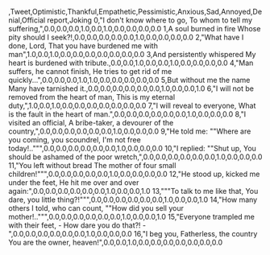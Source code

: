 ,Tweet,Optimistic,Thankful,Empathetic,Pessimistic,Anxious,Sad,Annoyed,Denial,Official report,Joking
0,"I don't know where to go, To whom to tell my suffering,",0.0,0.0,0.0,1.0,0.0,1.0,0.0,0.0,0.0,0.0
1,A soul burned in fire Whose pity should I seek?!,0.0,0.0,0.0,0.0,0.0,1.0,0.0,0.0,0.0,0.0
2,"What have I done, Lord, That you have burdened me with man",1.0,0.0,1.0,0.0,0.0,0.0,0.0,0.0,0.0,0.0
3,And persistently whispered My heart is burdened with tribute.,0.0,0.0,1.0,0.0,0.0,1.0,0.0,0.0,0.0,0.0
4,"Man suffers, he cannot finish, He tries to get rid of me quickly...",0.0,0.0,0.0,1.0,1.0,0.0,0.0,0.0,0.0,0.0
5,But without me the name Many have tarnished it.,0.0,0.0,0.0,0.0,0.0,0.0,1.0,0.0,0.0,1.0
6,"I will not be removed from the heart of man, This is my eternal duty,",1.0,0.0,1.0,0.0,0.0,0.0,0.0,0.0,0.0,0.0
7,"I will reveal to everyone, What is the fault in the heart of man.",0.0,0.0,0.0,0.0,0.0,0.0,1.0,0.0,0.0,0.0
8,"I visited an official, A bribe-taker, a devourer of the country,",0.0,0.0,0.0,0.0,0.0,0.0,1.0,0.0,0.0,0.0
9,"He told me: ""Where are you coming, you scoundrel, I'm not free today!..""",0.0,0.0,0.0,0.0,0.0,0.0,1.0,0.0,0.0,0.0
10,"I replied: ""Shut up, You should be ashamed of the poor wretch,",0.0,0.0,0.0,0.0,0.0,0.0,1.0,0.0,0.0,0.0
11,"You left without bread The mother of four small children!""",0.0,0.0,0.0,0.0,0.0,1.0,0.0,0.0,0.0,0.0
12,"He stood up, kicked me under the feet, He hit me over and over again:",0.0,0.0,0.0,0.0,0.0,0.0,1.0,0.0,0.0,1.0
13,"""To talk to me like that, You dare, you little thing?!""",0.0,0.0,0.0,0.0,0.0,0.0,1.0,0.0,0.0,1.0
14,"How many others I told, who can count, ""How did you sell your mother!..""",0.0,0.0,0.0,0.0,0.0,0.0,1.0,0.0,0.0,1.0
15,"Everyone trampled me with their feet, - How dare you do that?! -",0.0,0.0,0.0,0.0,0.0,0.0,1.0,0.0,0.0,0.0
16,"I beg you, Fatherless, the country You are the owner, heaven!",0.0,0.0,1.0,0.0,0.0,0.0,0.0,0.0,0.0,0.0
